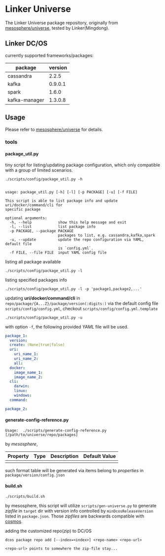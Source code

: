 # Linker Universe

The Linker Universe package repository, originally from [mesosphere/universe](http://mesosphere.github.io/universe/), tested by Linker(Mingdong).


## Linker DC/OS

currently supported frameworks/packages:

|package|version|
|---|---|
|cassandra| 2.2.5|
|kafka|0.9.0.1|
|spark|1.6.0|
|kafka-manager|1.3.0.8|


## Usage


Please refer to [mesosphere/universe](https://github.com/mesosphere/universe) for details.

### tools

#### package_util.py

tiny script for listing/updating package configuration, which only compatible with a group of limited scenarios.

```
./scripts/config/package_util.py -h


usage: package_util.py [-h] [-l] [-p PACKAGE] [-u] [-f FILE]

This script is able to list package info and update uri/docker/command/cli for
specific package

optional arguments:
  -h, --help            show this help message and exit
  -l, --list            list package info
  -p PACKAGE, --package PACKAGE
                        packages to list, e.g. cassandra,kafka,spark
  -u, --update          update the repo configuration via YAML, default file
                        is `config.yml`.
  -f FILE, --file FILE  input YAML config file
```

listing all package available

```
./scripts/config/package_util.py -l
```

listing specified packages info

```
./scripts/config/package_util.py -l -p 'package1,package2,...'
```

updating **uri/docker/command/cli** in `repo/package/{A...Z}/package/version(:digits:)` via the default config file `scripts/config/config.yml`, checkout `scripts/config/config.yml.template`

```
./scripts/config/package_util.py -u
```

with option `-f`, the following provided *YAML* file will be used.

```yaml
package_1:
  version:
  create: (None|true|false)
  uri:
    uri_name_1:
    uri_name_2:
    all:
  docker:
    image_name_1:
    image_name_2:
  cli:
    darwin:
    linux:
    windows:
  command:

package_2:
```

#### generate-config-reference.py

```
Usage:  ./scripts/generate-config-reference.py [/path/to/universe/repo/packages]
```

by *mesosphere*, 


| Property | Type | Description | Default Value |
|----------|------|-------------|---------------|
|	|	|	|	

such format table will be generated via items belong to *properties* in `package/version/config.json`


#### build.sh

```
./scripts/build.sh
```

by mesosphere, this script will utilize `scripts/gen-universe.py` to generate *zipfile*  in `target` dir with version info controlled by `minDcosReleaseVersion` listed in `package.json`. Those *zipfiles* are backwards compatible with [cosmos](https://github.com/dcos/cosmos).

adding the customized repo(*zip*) to DC/OS

```
dcos package repo add [--index=<index>] <repo-name> <repo-url>

<repo-url> points to somewhere the zip-file stay...
```

